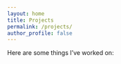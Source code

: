 ```yaml
---
layout: home
title: Projects
permalink: /projects/
author_profile: false
---
```


Here are some things I’ve worked on: